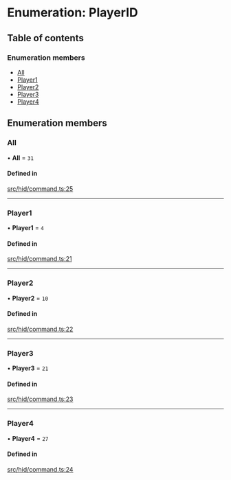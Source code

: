 # Enumeration: PlayerID

## Table of contents

### Enumeration members

- [All](../wiki/PlayerID#all)
- [Player1](../wiki/PlayerID#player1)
- [Player2](../wiki/PlayerID#player2)
- [Player3](../wiki/PlayerID#player3)
- [Player4](../wiki/PlayerID#player4)

## Enumeration members

### All

• **All** = `31`

#### Defined in

[src/hid/command.ts:25](https://github.com/nsfm/dualsense-ts/blob/ab67fa7/src/hid/command.ts#L25)

___

### Player1

• **Player1** = `4`

#### Defined in

[src/hid/command.ts:21](https://github.com/nsfm/dualsense-ts/blob/ab67fa7/src/hid/command.ts#L21)

___

### Player2

• **Player2** = `10`

#### Defined in

[src/hid/command.ts:22](https://github.com/nsfm/dualsense-ts/blob/ab67fa7/src/hid/command.ts#L22)

___

### Player3

• **Player3** = `21`

#### Defined in

[src/hid/command.ts:23](https://github.com/nsfm/dualsense-ts/blob/ab67fa7/src/hid/command.ts#L23)

___

### Player4

• **Player4** = `27`

#### Defined in

[src/hid/command.ts:24](https://github.com/nsfm/dualsense-ts/blob/ab67fa7/src/hid/command.ts#L24)
